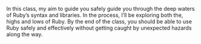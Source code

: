 
In this class, my aim to guide you safely guide you through the deep waters of 
Ruby’s syntax and  libraries. In the process, I’ll be exploring both the,
highs and lows  of Ruby. By the end of the class, you should be able to
use Ruby safely and effectively without getting caught by unexpected hazards
along the way.
